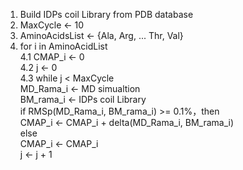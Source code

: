 
1. Build IDPs coil Library from PDB database <br>
2. MaxCycle <- 10 <br>
3. AminoAcidsList <- {Ala, Arg, ... Thr, Val} <br>
4. for i in AminoAcidList <br>
  4.1 CMAP_i <- 0 <br>
  4.2 j <- 0 <br>
  4.3 while j < MaxCycle <br>
     MD_Rama_i <- MD simualtion <br>
    BM_rama_i <- IDPs coil Library <br>
    if RMSp(MD_Rama_i, BM_rama_i) >= 0.1%，then <br>
    CMAP_i <- CMAP_i + delta(MD_Rama_i, BM_rama_i) <br>
    else <br>
      CMAP_i <- CMAP_i <br>
    j <- j + 1 <br>
    <br>
      
